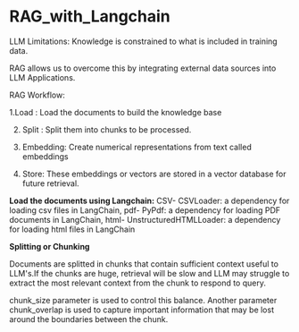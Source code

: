# RAG_with_Langchain

LLM Limitations: Knowledge is constrained to what is included in training data.

RAG allows us to overcome this by integrating external data sources into LLM Applications.

RAG Workflow:

 1.Load : Load the documents to build the knowledge base

2. Split : Split them into chunks to be processed.

3. Embedding: Create numerical representations from text called embeddings

4. Store: These embeddings or vectors are stored in a vector database for future retrieval.


**Load the documents using Langchain:**
CSV- CSVLoader: a dependency for loading csv files in LangChain, pdf- PyPdf: a dependency for loading PDF documents in LangChain, html- UnstructuredHTMLLoader: a dependency for loading html files in LangChain

**Splitting or Chunking**

Documents are splitted in chunks that contain sufficient context useful to LLM's.If the chunks are huge, retrieval will be slow and LLM may struggle to extract the most relevant context from the chunk to respond to query. 

chunk_size parameter is used to control this balance. Another parameter chunk_overlap is used to capture important information that may be lost around the boundaries between the chunk.
